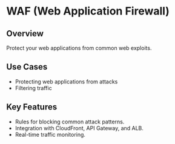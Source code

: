 # WAF (Web Application Firewall)

## Overview
Protect your web applications from common web exploits.

## Use Cases
- Protecting web applications from attacks
- Filtering traffic

## Key Features
- Rules for blocking common attack patterns.
- Integration with CloudFront, API Gateway, and ALB.
- Real-time traffic monitoring.
